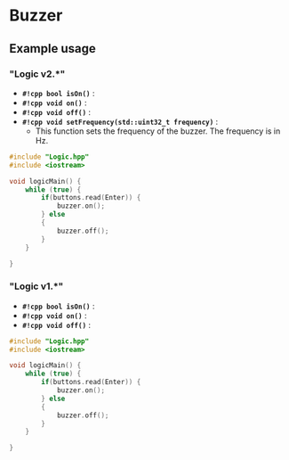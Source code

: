 # Buzzer

## Example usage

### "Logic v2.*"
- **`#!cpp bool isOn()`** :
- **`#!cpp void on()`** :
- **`#!cpp void off()`** :
- **`#!cpp void setFrequency(std::uint32_t frequency)`** :
    - This function sets the frequency of the buzzer. The frequency is in Hz.

```cpp
#include "Logic.hpp"
#include <iostream>

void logicMain() {
    while (true) {
        if(buttons.read(Enter)) {
            buzzer.on();
        } else
        {
            buzzer.off();
        }
    }

}
```

### "Logic v1.*"
- **`#!cpp bool isOn()`** :
- **`#!cpp void on()`** :
- **`#!cpp void off()`** :

```cpp
#include "Logic.hpp"
#include <iostream>

void logicMain() {
    while (true) {
        if(buttons.read(Enter)) {
            buzzer.on();
        } else
        {
            buzzer.off();
        }
    }

}
```

